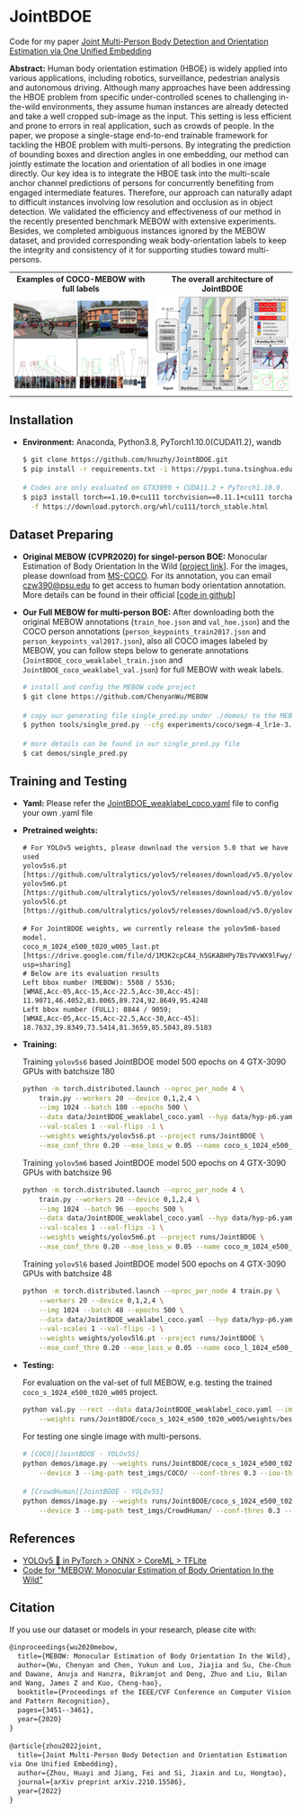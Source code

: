 # JointBDOE
Code for my paper [Joint Multi-Person Body Detection and Orientation Estimation via One Unified Embedding](https://arxiv.org/abs/2210.15586)

**Abstract:** Human body orientation estimation (HBOE) is widely applied into various applications, including robotics, surveillance, pedestrian analysis and autonomous driving. Although many approaches have been addressing the HBOE problem from specific under-controlled scenes to challenging in-the-wild environments, they assume human instances are already detected and take a well cropped sub-image as the input. This setting is less efficient and prone to errors in real application, such as crowds of people. In the paper, we propose a single-stage end-to-end trainable framework for tackling the HBOE problem with multi-persons. By integrating the prediction of bounding boxes and direction angles in one embedding, our method can jointly estimate the location and orientation of all bodies in one image directly. Our key idea is to integrate the HBOE task into the multi-scale anchor channel predictions of persons for concurrently benefiting from engaged intermediate features. Therefore, our approach can naturally adapt to difficult instances involving low resolution and occlusion as in object detection. We validated the efficiency and effectiveness of our method in the recently presented benchmark MEBOW with extensive experiments. Besides, we completed ambiguous instances ignored by the MEBOW dataset, and provided corresponding weak body-orientation labels to keep the integrity and consistency of it for supporting studies toward multi-persons.

<table>
<tr>
<th>Examples of COCO-MEBOW with full labels</th>
<th>The overall architecture of JointBDOE</th>
</tr>
<tr>
<td><img src="./images/examples.png" width="540"></td>
<td><img src="./images/architecture.png" width="500"></td> 
</tr>
</table>

## Installation

* **Environment:** Anaconda, Python3.8, PyTorch1.10.0(CUDA11.2), wandb

  ```bash
  $ git clone https://github.com/hnuzhy/JointBDOE.git
  $ pip install -r requirements.txt -i https://pypi.tuna.tsinghua.edu.cn/simple

  # Codes are only evaluated on GTX3090 + CUDA11.2 + PyTorch1.10.0.
  $ pip3 install torch==1.10.0+cu111 torchvision==0.11.1+cu111 torchaudio==0.10.0+cu111 \
    -f https://download.pytorch.org/whl/cu111/torch_stable.html
  ```

## Dataset Preparing

* **Original MEBOW (CVPR2020) for singel-person BOE:** Monocular Estimation of Body Orientation In the Wild [[project link](https://chenyanwu.github.io/MEBOW/)]. For the images, please download from [MS-COCO](https://cocodataset.org/#download). For its annotation, you can email [czw390@psu.edu](czw390@psu.edu) to get access to human body orientation annotation. More details can be found in their official [[code in github](https://github.com/ChenyanWu/MEBOW)]

* **Our Full MEBOW for multi-person BOE:** After downloading both the original MEBOW annotations (`train_hoe.json` and `val_hoe.json`) and the COCO person annotations (`person_keypoints_train2017.json` and `person_keypoints_val2017.json`), also all COCO images labeled by MEBOW, you can follow steps below to generate annotations (`JointBDOE_coco_weaklabel_train.json` and `JointBDOE_coco_weaklabel_val.json`) for full MEBOW with weak labels.
  ```bash
  # install and config the MEBOW code project
  $ git clone https://github.com/ChenyanWu/MEBOW

  # copy our generating file single_pred.py under ./demos/ to the MEBOW code project ./tools/
  $ python tools/single_pred.py --cfg experiments/coco/segm-4_lr1e-3.yaml

  # more details can be found in our single_pred.py file
  $ cat demos/single_pred.py 
  ```

## Training and Testing

* **Yaml:** Please refer the [JointBDOE_weaklabel_coco.yaml](./data/JointBDOE_weaklabel_coco.yaml) file to config your own .yaml file

* **Pretrained weights:** 
  ```
  # For YOLOv5 weights, please download the version 5.0 that we have used
  yolov5s6.pt
  [https://github.com/ultralytics/yolov5/releases/download/v5.0/yolov5s6.pt]
  yolov5m6.pt
  [https://github.com/ultralytics/yolov5/releases/download/v5.0/yolov5m6.pt]
  yolov5l6.pt
  [https://github.com/ultralytics/yolov5/releases/download/v5.0/yolov5l6.pt]
  
  # For JointBDOE weights, we currently release the yolov5m6-based model.
  coco_m_1024_e500_t020_w005_last.pt
  [https://drive.google.com/file/d/1M3K2cpCA4_h5GKABHPy7Bs7VvWX9lFwy/view?usp=sharing]
  # Below are its evaluation results
  Left bbox number (MEBOW): 5508 / 5536;
  [WMAE,Acc-05,Acc-15,Acc-22.5,Acc-30,Acc-45]: 11.9071,46.4052,83.0065,89.724,92.8649,95.4248
  Left bbox number (FULL): 8844 / 9059;
  [WMAE,Acc-05,Acc-15,Acc-22.5,Acc-30,Acc-45]: 18.7632,39.8349,73.5414,81.3659,85.5043,89.5183
  ```
  
* **Training:**

  Training `yolov5s6` based JointBDOE model 500 epochs on 4 GTX-3090 GPUs with batchsize 180
  ```bash
  python -m torch.distributed.launch --nproc_per_node 4 \
      train.py --workers 20 --device 0,1,2,4 \
      --img 1024 --batch 180 --epochs 500 \
      --data data/JointBDOE_weaklabel_coco.yaml --hyp data/hyp-p6.yaml \
      --val-scales 1 --val-flips -1 \
      --weights weights/yolov5s6.pt --project runs/JointBDOE \
      --mse_conf_thre 0.20 --mse_loss_w 0.05 --name coco_s_1024_e500_t020_w005
  ```
  Training `yolov5m6` based JointBDOE model 500 epochs on 4 GTX-3090 GPUs with batchsize 96
  ```bash
  python -m torch.distributed.launch --nproc_per_node 4 \
      train.py --workers 20 --device 0,1,2,4 \
      --img 1024 --batch 96 --epochs 500 \
      --data data/JointBDOE_weaklabel_coco.yaml --hyp data/hyp-p6.yaml \
      --val-scales 1 --val-flips -1 \
      --weights weights/yolov5m6.pt --project runs/JointBDOE \
      --mse_conf_thre 0.20 --mse_loss_w 0.05 --name coco_m_1024_e500_t020_w005
  ```
  Training `yolov5l6` based JointBDOE model 500 epochs on 4 GTX-3090 GPUs with batchsize 48
  ```bash
  python -m torch.distributed.launch --nproc_per_node 4 train.py \
      --workers 20 --device 0,1,2,4 \
      --img 1024 --batch 48 --epochs 500 \
      --data data/JointBDOE_weaklabel_coco.yaml --hyp data/hyp-p6.yaml \
      --val-scales 1 --val-flips -1 \
      --weights weights/yolov5l6.pt --project runs/JointBDOE \
      --mse_conf_thre 0.20 --mse_loss_w 0.05 --name coco_l_1024_e500_t020_w005
  ```
  
* **Testing:**

  For evaluation on the val-set of full MEBOW, e.g. testing the trained `coco_s_1024_e500_t020_w005` project.
  ```bash
  python val.py --rect --data data/JointBDOE_weaklabel_coco.yaml --img 1024 \
      --weights runs/JointBDOE/coco_s_1024_e500_t020_w005/weights/best.pt --batch-size 16 --device 3
  ```
  For testing one single image with multi-persons.
  ```bash
  # [COCO][JointBDOE - YOLOv5S] 
  python demos/image.py --weights runs/JointBDOE/coco_s_1024_e500_t020_w005/weights/best.pt \
      --device 3 --img-path test_imgs/COCO/ --conf-thres 0.3 --iou-thres 0.5 --gt-show --thickness 1
      
  # [CrowdHuman][JointBDOE - YOLOv5S] 
  python demos/image.py --weights runs/JointBDOE/coco_s_1024_e500_t020_w005/weights/best.pt \
      --device 3 --img-path test_imgs/CrowdHuman/ --conf-thres 0.3 --iou-thres 0.5
  ```
  
## References

* [YOLOv5 🚀 in PyTorch > ONNX > CoreML > TFLite](https://github.com/ultralytics/yolov5)
* [Code for "MEBOW: Monocular Estimation of Body Orientation In the Wild"](https://github.com/ChenyanWu/MEBOW)

## Citation

If you use our dataset or models in your research, please cite with:
```
@inproceedings{wu2020mebow,
  title={MEBOW: Monocular Estimation of Body Orientation In the Wild},
  author={Wu, Chenyan and Chen, Yukun and Luo, Jiajia and Su, Che-Chun and Dawane, Anuja and Hanzra, Bikramjot and Deng, Zhuo and Liu, Bilan and Wang, James Z and Kuo, Cheng-hao},
  booktitle={Proceedings of the IEEE/CVF Conference on Computer Vision and Pattern Recognition},
  pages={3451--3461},
  year={2020}
}

@article{zhou2022joint,
  title={Joint Multi-Person Body Detection and Orientation Estimation via One Unified Embedding},
  author={Zhou, Huayi and Jiang, Fei and Si, Jiaxin and Lu, Hongtao},
  journal={arXiv preprint arXiv.2210.15586},
  year={2022}
}
```
